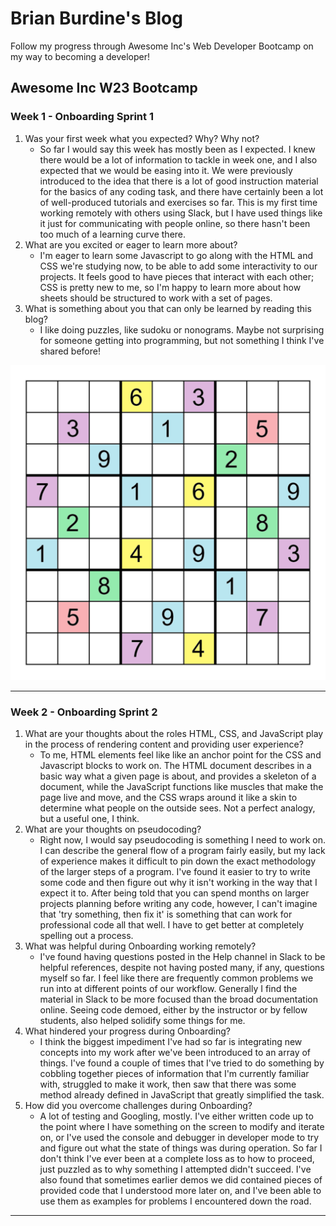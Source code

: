 # Brian Burdine's Blog
Follow my progress through Awesome Inc's Web Developer Bootcamp on my way to becoming a developer!

## Awesome Inc W23 Bootcamp 
### Week 1 - Onboarding Sprint 1

1. Was your first week what you expected? Why? Why not?
   - So far I would say this week has mostly been as I expected. I knew there would be a lot of information to tackle in week one, and I also expected that we would be easing into it. We were previously introduced to the idea that there is a lot of good instruction material for the basics of any coding task, and there have certainly been a lot of well-produced tutorials and exercises so far. This is my first time working remotely with others using Slack, but I have used things like it just for communicating with people online, so there hasn't been too much of a learning curve there.
2. What are you excited or eager to learn more about?
   - I'm eager to learn some Javascript to go along with the HTML and CSS we're studying now, to be able to add some interactivity to our projects. It feels good to have pieces that interact with each other; CSS is pretty new to me, so I'm happy to learn more about how sheets should be structured to work with a set of pages.
3. What is something about you that can only be learned by reading this blog?
   - I like doing puzzles, like sudoku or nonograms. Maybe not surprising for someone getting into programming, but not something I think I've shared before!

![An unsolved sudoku puzzle](img/Sudoku_Puzzle_(a_puzzle_with_total_symmetry)%20(1).png)

---

### Week 2 - Onboarding Sprint 2 
1. What are your thoughts about the roles HTML, CSS, and JavaScript play in the process of rendering content and providing user experience?
   - To me, HTML elements feel like like an anchor point for the CSS and Javascript blocks to work on. The HTML document describes in a basic way what a given page is about, and provides a skeleton of a document, while the JavaScript functions like muscles that make the page live and move, and the CSS wraps around it like a skin to determine what people on the outside sees. Not a perfect analogy, but a useful one, I think.
2. What are your thoughts on pseudocoding?
   - Right now, I would say pseudocoding is something I need to work on. I can describe the general flow of a program fairly easily, but my lack of experience makes it difficult to pin down the exact methodology of the larger steps of a program. I've found it easier to try to write some code and then figure out why it isn't working in the way that I expect it to. After being told that you can spend months on larger projects planning before writing any code, however, I can't imagine that 'try something, then fix it' is something that can work for professional code all that well. I have to get better at completely spelling out a process.
3. What was helpful during Onboarding working remotely?
   - I've found having questions posted in the Help channel in Slack to be helpful references, despite not having posted many, if any, questions myself so far. I feel like there are frequently common problems we run into at different points of our workflow. Generally I find the material in Slack to be more focused than the broad documentation online. Seeing code demoed, either by the instructor or by fellow students, also helped solidify some things for me.
4. What hindered your progress during Onboarding?
   - I think the biggest impediment I've had so far is integrating new concepts into my work after we've been introduced to an array of things. I've found a couple of times that I've tried to do something by cobbling together pieces of information that I'm currently familiar with, struggled to make it work, then saw that there was some method already defined in JavaScript that greatly simplified the task. 
5. How did you overcome challenges during Onboarding?
   - A lot of testing and Googling, mostly. I've either written code up to the point where I have something on the screen to modify and iterate on, or I've used the console and debugger in developer mode to try and figure out what the state of things was during operation. So far I don't think I've ever been at a complete loss as to how to proceed, just puzzled as to why something I attempted didn't succeed. I've also found that sometimes earlier demos we did contained pieces of provided code that I understood more later on, and I've been able to use them as examples for problems I encountered down the road.

---